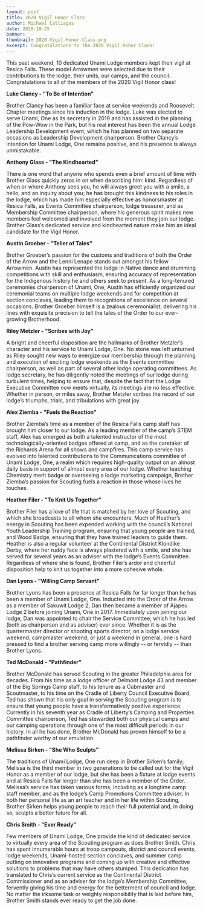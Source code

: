 ```yaml
---
layout: post
title: 2020 Vigil Honor Class
author: Michael Calliagas
date: 2020-10-25
banner: 
thumbnail: 2020-Vigil-Honor-Class.png
excerpt: Congratulations to the 2020 Vigil Honor Class!
---
```


This past weekend, 10 dedicated Unami Lodge members kept their vigil at Resica Falls. These model Arrowmen were selected due to their contributions to the lodge, their units, our camps, and the council.  Congratulations to all of the members of the 2020 Vigil Honor class!

**Luke Clancy - "To Be of Intention"**

Brother Clancy has been a familiar face at service weekends and Roosevelt Chapter meetings since his induction in the lodge. Luke was elected to serve Unami, One as its secretary in 2019 and has assisted in the planning of the Pow-Wow in the Park, but his real interest has been the annual Lodge Leadership Development event, which he has planned on two separate occasions as Leadership Development chairperson. Brother Clancy’s intention for Unami Lodge, One remains positive, and his presence is always unmistakable.

**Anthony Glass - "The Kindhearted"**

There is one word that anyone who spends even a brief amount of time with Brother Glass quickly zeros in on when describing him: kind. Regardless of when or where Anthony sees you, he will always greet you with a smile, a hello, and an inquiry about you; he has brought this kindness to his roles in the lodge, which has made him especially effective as honorsmaster at Resica Falls, as Events Committee chairperson, lodge treasurer, and as Membership Committee chairperson, where his generous spirit makes new members feel welcomed and involved from the moment they join our lodge. Brother Glass’s dedicated service and kindhearted nature make him an ideal candidate for the Vigil Honor.

**Austin Groeber - "Teller of Tales"**

Brother Groeber’s passion for the customs and traditions of both the Order of the Arrow and the Lenni Lenape stands out amongst his fellow Arrowmen. Austin has represented the lodge in Native dance and drumming competitions with skill and enthusiasm, ensuring accuracy of representation for the Indigenous history he and others seek to present. As a long-tenured ceremonies chairperson of Unami, One, Austin has efficiently organized our ceremonial teams on multiple lodge weekends and for competition at section conclaves, leading them to recognitions of excellence on several occasions. Brother Groeber himself is a zealous ceremonialist, delivering his lines with exquisite precision to tell the tales of the Order to our ever-growing Brotherhood.

**Riley Metzler - "Scribes with Joy"**

A bright and cheerful disposition are the hallmarks of Brother Metzler’s character and his service to Unami Lodge, One. No stone was left unturned as Riley sought new ways to energize our membership through the planning and execution of exciting lodge weekends as the Events committee chairperson, as well as part of several other lodge operating committees. As lodge secretary, he has diligently noted the meetings of our lodge during turbulent times, helping to ensure that, despite the fact that the Lodge Executive Committee now meets virtually, its meetings are no less effective. Whether in person, or miles away, Brother Metzler scribes the record of our lodge’s triumphs, trials, and tribulations with great joy.

**Alex Ziemba - "Fuels the Reaction"**

Brother Ziemba’s time as a member of the Resica Falls camp staff has brought him closer to our lodge. As a leading member of the camp’s STEM staff, Alex has emerged as both a talented instructor of the most technologically-oriented badges offered at camp, and as the caretaker of the Richards Arena for all shows and campfires. This camp service has evolved into talented contributions to the Communications committee of Unami Lodge, One, a realm which requires high-quality output on an almost daily basis in support of almost every area of our lodge. Whether teaching Chemistry merit badge or overseeing a lodge marketing campaign, Brother Ziemba’s passion for Scouting fuels a reaction in those whose lives he touches.

**Heather Filer - "To Knit Us Together"**

Brother Filer has a love of life that is matched by her love of Scouting, and which she broadcasts to all whom she encounters. Much of Heather’s energy in Scouting has been expended working with the council’s National Youth Leadership Training program, ensuring that young people are trained, and Wood Badge, ensuring that they have trained leaders to guide them. Heather is also a regular volunteer at the Continental District Klondike Derby, where her ruddy face is always plastered with a smile, and she has served for several years as an adviser with the lodge’s Events Committee. Regardless of where she is found, Brother Filer’s ardor and cheerful disposition help to knit us together into a more cohesive whole.

**Dan Lyons - "Willing Camp Servant"**

Brother Lyons has been a presence at Resica Falls for far longer than he has been a member of Unami Lodge, One. Inducted into the Order of the Arrow as a member of Sakuwit Lodge 2, Dan then became a member of Ajapeu Lodge 2 before joining Unami, One in 2017. Immediately upon joining our lodge, Dan was appointed to chair the Service Committee, which he has led (both as chairperson and as adviser) ever since. Whether it is as the quartermaster director or shooting sports director, on a lodge service weekend, campmaster weekend, or just a weekend in general, one is hard pressed to find a brother serving camp more willingly -- or fervidly -- than Brother Lyons. 

**Ted McDonald - "Pathfinder"**

Brother McDonald has served Scouting in the greater Philadelphia area for decades. From his time as a lodge officer of Delmont Lodge 43 and member of the Big Springs Camp staff, to his tenure as a Cubmaster and Scoutmaster, to his time on the Cradle of Liberty Council Executive Board, Ted has shown that his only goal in serving the Scouting program is to ensure that young people have a transformatively positive experience. Currently in his seventh year as Cradle of Liberty’s Camping and Properties Committee chairperson, Ted has stewarded both our physical camps and our camping operations through one of the most difficult periods in our history. In all he has done, Brother McDonald has proven himself to be a pathfinder worthy of our emulation.

**Melissa Sirken - "She Who Sculpts"**

The traditions of Unami Lodge, One run deep in Brother Sirken’s family; Melissa is the third member in two generations to be called out for the Vigil Honor as a member of our lodge, but she has been a fixture at lodge events and at Resica Falls far longer than she has been a member of the Order. Melissa’s service has taken various forms, including as a longtime camp staff member, and as the lodge’s Camp Promotions Committee adviser. In both her personal life as an art teacher and in her life within Scouting, Brother Sirken helps young people to reach their full potential and, in doing so, sculpts a better future for all.

**Chris Smith - "Ever Ready"**

Few members of Unami Lodge, One provide the kind of dedicated service to virtually every area of the Scouting program as does Brother Smith. Chris has spent innumerable hours at troop campouts, district and council events, lodge weekends, Unami-hosted section conclaves, and summer camp putting on innovative programs and coming up with creative and effective solutions to problems that may have others stumped. This dedication has translated to Chris’s current service as the Continental District Commissioner and as an adviser for the lodge’s Membership Committee, fervently giving his time and energy for the betterment of council and lodge. No matter the irksome task or weighty responsibility that is laid before him, Brother Smith stands ever ready to get the job done.
